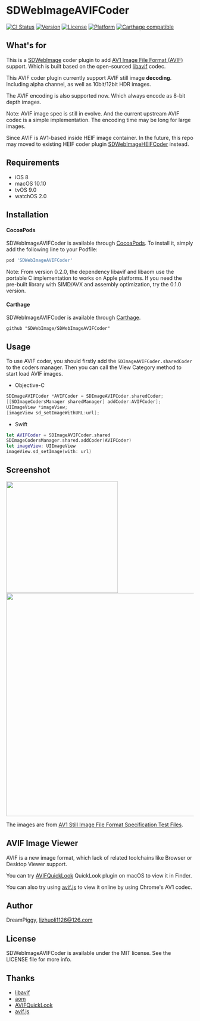 # SDWebImageAVIFCoder

[![CI Status](https://img.shields.io/travis/SDWebImage/SDWebImageAVIFCoder.svg?style=flat)](https://travis-ci.org/SDWebImage/SDWebImageAVIFCoder)
[![Version](https://img.shields.io/cocoapods/v/SDWebImageAVIFCoder.svg?style=flat)](https://cocoapods.org/pods/SDWebImageAVIFCoder)
[![License](https://img.shields.io/cocoapods/l/SDWebImageAVIFCoder.svg?style=flat)](https://cocoapods.org/pods/SDWebImageAVIFCoder)
[![Platform](https://img.shields.io/cocoapods/p/SDWebImageAVIFCoder.svg?style=flat)](https://cocoapods.org/pods/SDWebImageAVIFCoder)
[![Carthage compatible](https://img.shields.io/badge/Carthage-compatible-4BC51D.svg?style=flat)](https://github.com/SDWebImage/SDWebImageAVIFCoder)

## What's for

This is a [SDWebImage](https://github.com/rs/SDWebImage) coder plugin to add [AV1 Image File Format (AVIF)](https://aomediacodec.github.io/av1-avif/) support. Which is built based on the open-sourced [libavif](https://github.com/AOMediaCodec/libavif) codec.

This AVIF coder plugin currently support AVIF still image **decoding**. Including alpha channel, as well as 10bit/12bit HDR images.

The AVIF encoding is also supported now. Which always encode as 8-bit depth images.

Note: AVIF image spec is still in evolve. And the current upstream AVIF codec is a simple implementation. The encoding time may be long for large images.

Since AVIF is AV1-based inside HEIF image container. In the future, this repo may moved to existing HEIF coder plugin [SDWebImageHEIFCoder](https://github.com/SDWebImage/SDWebImageHEIFCoder) instead. 

## Requirements

+ iOS 8
+ macOS 10.10
+ tvOS 9.0
+ watchOS 2.0

## Installation

#### CocoaPods
SDWebImageAVIFCoder is available through [CocoaPods](https://cocoapods.org). To install
it, simply add the following line to your Podfile:

```ruby
pod 'SDWebImageAVIFCoder'
```

Note: From version 0.2.0, the dependency libavif and libaom use the portable C implementation to works on Apple platforms. If you need the pre-built library with SIMD/AVX and assembly optimization, try the 0.1.0 version. 

#### Carthage

SDWebImageAVIFCoder is available through [Carthage](https://github.com/Carthage/Carthage).

```
github "SDWebImage/SDWebImageAVIFCoder"
```

## Usage

To use AVIF coder, you should firstly add the `SDImageAVIFCoder.sharedCoder` to the coders manager. Then you can call the View Category method to start load AVIF images.

+ Objective-C

```objective-c
SDImageAVIFCoder *AVIFCoder = SDImageAVIFCoder.sharedCoder;
[[SDImageCodersManager sharedManager] addCoder:AVIFCoder];
UIImageView *imageView;
[imageView sd_setImageWithURL:url];
```

+ Swift

```swift
let AVIFCoder = SDImageAVIFCoder.shared
SDImageCodersManager.shared.addCoder(AVIFCoder)
let imageView: UIImageView
imageView.sd_setImage(with: url)
```

## Screenshot

<img src="https://raw.githubusercontent.com/SDWebImage/SDWebImageAVIFCoder/master/Example/Screenshot/AVIFDemo-iOS.png" width="300" />
<img src="https://raw.githubusercontent.com/SDWebImage/SDWebImageAVIFCoder/master/Example/Screenshot/AVIFDemo-macOS.png" width="600" />

The images are from [AV1 Still Image File Format Specification Test Files](https://github.com/AOMediaCodec/av1-avif/tree/master/testFiles).

## AVIF Image Viewer

AVIF is a new image format, which lack of related toolchains like Browser or Desktop Viewer support.

You can try [AVIFQuickLook](https://github.com/dreampiggy/AVIFQuickLook) QuickLook plugin on macOS to view it in Finder.

You can also try using [avif.js](https://kagami.github.io/avif.js/) to view it online by using Chrome's AV1 codec.

## Author

DreamPiggy, lizhuoli1126@126.com

## License

SDWebImageAVIFCoder is available under the MIT license. See the LICENSE file for more info.

## Thanks

+ [libavif](https://github.com/AOMediaCodec/libavif)
+ [aom](https://aomedia.googlesource.com/aom/)
+ [AVIFQuickLook](https://github.com/dreampiggy/AVIFQuickLook)
+ [avif.js](https://github.com/Kagami/avif.js)


